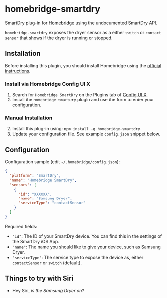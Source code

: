 # homebridge-smartdry

SmartDry plug-in for [Homebridge](https://github.com/nfarina/homebridge) using the undocumented SmartDry API.

`homebridge-smartdry` exposes the dryer sensor as a either `switch` or `contact sensor` that shows if the dryer is running or stopped.
## Installation

Before installing this plugin, you should install Homebridge using the [official instructions](https://github.com/homebridge/homebridge/wiki).

### Install via Homebridge Config UI X
1. Search for `Homebridge SmartDry` on the Plugins tab of [Config UI X](https://www.npmjs.com/package/homebridge-config-ui-x).
2. Install the `Homebridge SmartDry` plugin and use the form to enter your configuration.

### Manual Installation
2. Install this plug-in using: `npm install -g homebridge-smartdry`
3. Update your configuration file. See example `config.json` snippet below.

## Configuration

Configuration sample (edit `~/.homebridge/config.json`):

```json
{
  "platform": "SmartDry",
  "name": "Homebridge SmartDry",
  "sensors": [
    {
      "id": "XXXXXX",
      "name": "Samsung Dryer",
      "serviceType": "contactSensor"
    }
  ]
}
```

Required fields:

* `"id"`: The ID of your SmartDry device. You can find this in the settings of the SmartDry iOS App.
* `"name"`: The name you should like to give your device, such as Samsung Dryer.
* `"serviceType"`: The service type to expose the device as, either `contactSensor` or `switch` (default).

## Things to try with Siri

* Hey Siri, *is the Samsung Dryer on*?

